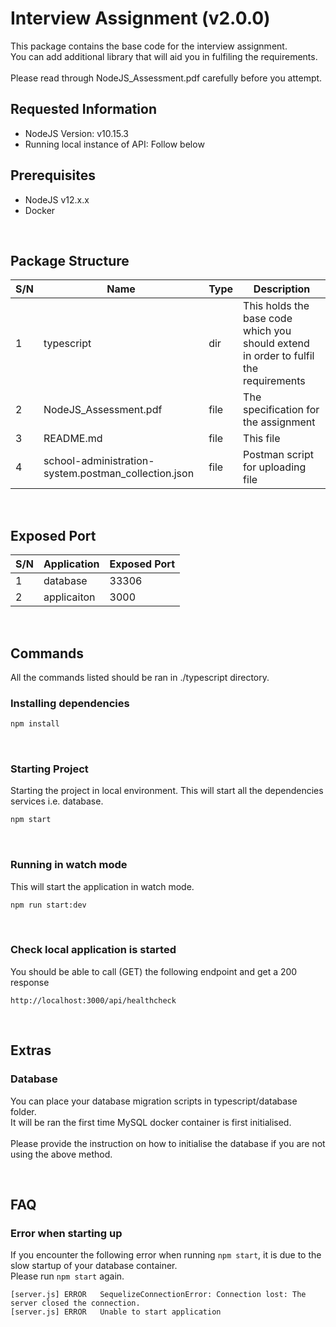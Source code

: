 # Interview Assignment (v2.0.0)

This package contains the base code for the interview assignment.<br>
You can add additional library that will aid you in fulfiling the requirements.
<br>
<br>
Please read through NodeJS_Assessment.pdf carefully before you attempt.

## Requested Information

- NodeJS Version: v10.15.3
- Running local instance of API: Follow below

## Prerequisites

- NodeJS v12.x.x
- Docker

<br>

## Package Structure

| S/N | Name                                                 | Type | Description                                                                          |
| --- | ---------------------------------------------------- | ---- | ------------------------------------------------------------------------------------ |
| 1   | typescript                                           | dir  | This holds the base code which you should extend in order to fulfil the requirements |
| 2   | NodeJS_Assessment.pdf                                | file | The specification for the assignment                                                 |
| 3   | README.md                                            | file | This file                                                                            |
| 4   | school-administration-system.postman_collection.json | file | Postman script for uploading file                                                    |

<br>

## Exposed Port

| S/N | Application | Exposed Port |
| --- | ----------- | ------------ |
| 1   | database    | 33306        |
| 2   | applicaiton | 3000         |

<br>

## Commands

All the commands listed should be ran in ./typescript directory.

### Installing dependencies

```bash
npm install
```

<br>

### Starting Project

Starting the project in local environment.
This will start all the dependencies services i.e. database.

```bash
npm start
```

<br>

### Running in watch mode

This will start the application in watch mode.

```bash
npm run start:dev
```

<br>

### Check local application is started

You should be able to call (GET) the following endpoint and get a 200 response

```
http://localhost:3000/api/healthcheck
```

<br>

## Extras

### Database

You can place your database migration scripts in typescript/database folder. <br>
It will be ran the first time MySQL docker container is first initialised. <br><br>
Please provide the instruction on how to initialise the database if you are not using the above method.

<br>

## FAQ

### Error when starting up

If you encounter the following error when running `npm start`, it is due to the slow startup of your database container.<br>
Please run `npm start` again.

```
[server.js]	ERROR	SequelizeConnectionError: Connection lost: The server closed the connection.
[server.js]	ERROR	Unable to start application
```
